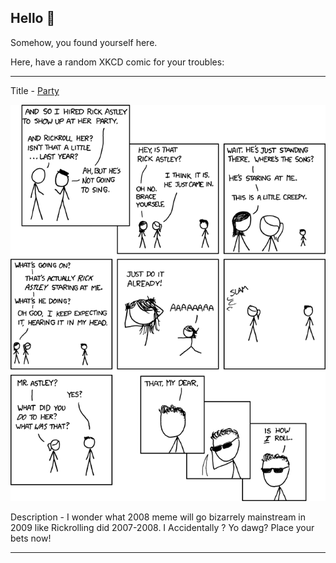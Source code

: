 ## Hello 👀

Somehow, you found yourself here.

Here, have a random XKCD comic for your troubles:

-----------------------------------

Title - [Party](https://xkcd.com/524)

![Party](./random_comic.png)

Description - I wonder what 2008 meme will go bizarrely mainstream in 2009 like Rickrolling did 2007-2008.  I Accidentally <noun>?  Yo dawg?  Place your bets now!

-----------------------------------